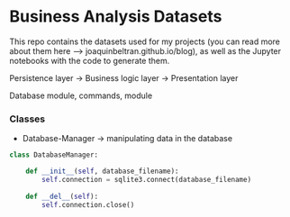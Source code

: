 # Business Analysis Datasets

This repo contains the datasets used for my projects (you can read more about them here --> joaquinbeltran.github.io/blog), as well as the Jupyter notebooks with the code to generate them.

Persistence layer -> Business logic layer -> Presentation layer

Database module, commands, module

### Classes

- Database-Manager -> manipulating data in the database

```python
class DatabaseManager:

    def __init__(self, database_filename):
        self.connection = sqlite3.connect(database_filename)
        
    def __del__(self):
        self.connection.close()
```